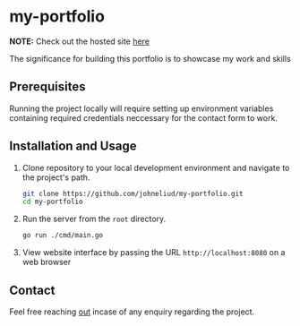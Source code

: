 # my-portfolio

**NOTE:** Check out the hosted site [here](https://my-portfolio-production-1194.up.railway.app/)

The significance for building this portfolio is to showcase my work and skills

## Prerequisites

Running the project locally will require setting up environment variables containing required credentials neccessary for the contact form to work.

## Installation and Usage

1. Clone repository to your local development environment and navigate to the project's path.

   ```bash
   git clone https://github.com/johneliud/my-portfolio.git
   cd my-portfolio
   ```

2. Run the server from the `root` directory.

   ```bash
   go run ./cmd/main.go
   ```

3. View website interface by passing the URL `http://localhost:8080` on a web browser

## Contact

Feel free reaching [out](johneliud4@gmail.com) incase of any enquiry regarding the project.
